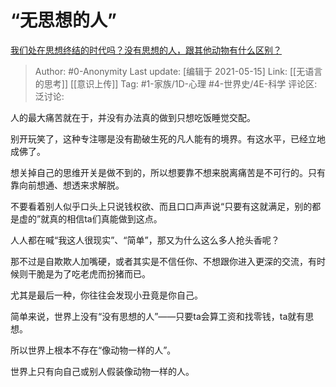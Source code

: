 # “无思想的人”
[我们处在思想终结的时代吗？没有思想的人，跟其他动物有什么区别？](https://www.zhihu.com/question/455197019/answer/1861277741)

> Author: #0-Anonymity
> Last update: [编辑于 2021-05-15]
> Link: [[无语言的思考]] [[意识上传]]
> Tag: #1-家族/1D-心理 #4-世界史/4E-科学
> 评论区:
> 泛讨论:

人的最大痛苦就在于，并没有办法真的做到只想吃饭睡觉交配。

别开玩笑了，这种专注哪是没有勘破生死的凡人能有的境界。有这水平，已经立地成佛了。

想关掉自己的思维开关是做不到的，所以想要靠不想来脱离痛苦是不可行的。只有靠向前想通、想透来求解脱。

不要看着别人似乎口头上只说钱权欲、而且口口声声说“只要有这就满足，别的都是虚的”就真的相信ta们真能做到这点。

人人都在喊“我这人很现实”、“简单”，那又为什么这么多人抢头香呢？

那不过是自欺欺人加嘴硬，或者其实是不信任你、不想跟你进入更深的交流，有时候则干脆是为了吃老虎而扮猪而已。

尤其是最后一种，你往往会发现小丑竟是你自己。

简单来说，世界上没有“没有思想的人”——只要ta会算工资和找零钱，ta就有思想。

所以世界上根本不存在“像动物一样的人”。

世界上只有向自己或别人假装像动物一样的人。

